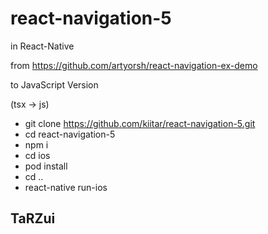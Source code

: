 # react-navigation-5

in React-Native

from https://github.com/artyorsh/react-navigation-ex-demo

to JavaScript Version 

(tsx -> js) 

- git clone https://github.com/kiitar/react-navigation-5.git
- cd react-navigation-5
- npm i
- cd ios
- pod install
- cd ..
- react-native run-ios

## TaRZui
